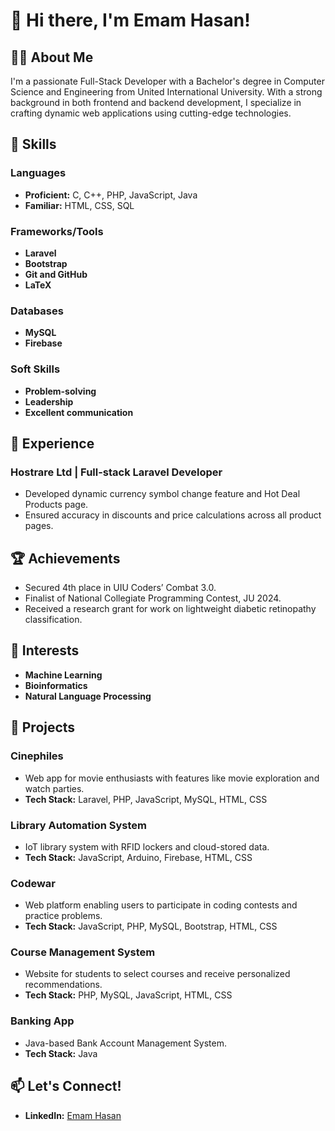 
# 👋 Hi there, I'm Emam Hasan!

## 👨‍💻 About Me

I'm a passionate Full-Stack Developer with a Bachelor's degree in Computer Science and Engineering from United International University. With a strong background in both frontend and backend development, I specialize in crafting dynamic web applications using cutting-edge technologies.

## 🚀 Skills

### Languages
- **Proficient:** C, C++, PHP, JavaScript, Java
- **Familiar:** HTML, CSS, SQL

### Frameworks/Tools
- **Laravel**
- **Bootstrap**
- **Git and GitHub**
- **LaTeX**

### Databases
- **MySQL**
- **Firebase**

### Soft Skills
- **Problem-solving**
- **Leadership**
- **Excellent communication**

## 💼 Experience

### Hostrare Ltd | Full-stack Laravel Developer
- Developed dynamic currency symbol change feature and Hot Deal Products page.
- Ensured accuracy in discounts and price calculations across all product pages.

## 🏆 Achievements

- Secured 4th place in UIU Coders’ Combat 3.0.
- Finalist of National Collegiate Programming Contest, JU 2024.
- Received a research grant for work on lightweight diabetic retinopathy classification.

## 🌱 Interests

- **Machine Learning**
- **Bioinformatics**
- **Natural Language Processing**

## 📂 Projects

### Cinephiles
- Web app for movie enthusiasts with features like movie exploration and watch parties.
- **Tech Stack:** Laravel, PHP, JavaScript, MySQL, HTML, CSS

### Library Automation System
- IoT library system with RFID lockers and cloud-stored data.
- **Tech Stack:** JavaScript, Arduino, Firebase, HTML, CSS

### Codewar
- Web platform enabling users to participate in coding contests and practice problems.
- **Tech Stack:** JavaScript, PHP, MySQL, Bootstrap, HTML, CSS

### Course Management System
- Website for students to select courses and receive personalized recommendations.
- **Tech Stack:** PHP, MySQL, JavaScript, HTML, CSS

### Banking App
- Java-based Bank Account Management System.
- **Tech Stack:** Java

## 📫 Let's Connect!

- **LinkedIn:** [Emam Hasan](https://www.linkedin.com/in/emam-hasan302)
